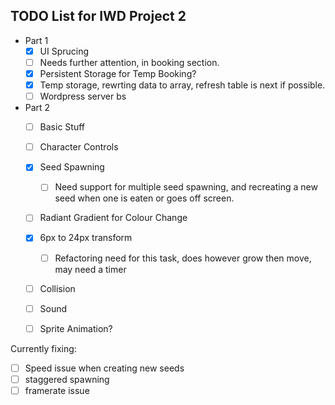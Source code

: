 ## TODO List for IWD Project 2

- Part 1
  - [x] UI Sprucing
   - [ ] Needs further attention, in booking section.
  - [x] Persistent Storage for Temp Booking?
   - [x] Temp storage, rewrting data to array, refresh table is next if possible.
  - [ ] Wordpress server bs
- Part 2
  - [ ] Basic Stuff
  - [ ] Character Controls
  - [x] Seed Spawning
    - [ ] Need support for multiple seed spawning, and recreating a new seed when one is eaten or goes off screen.
  - [ ] Radiant Gradient for Colour Change
  - [x] 6px to 24px transform
    - [ ] Refactoring need for this task, does however grow then move, may need a timer
  - [ ] Collision
  - [ ] Sound
  - [ ] Sprite Animation?


Currently fixing:
  - [ ] Speed issue when creating new seeds
  - [ ] staggered spawning
  - [ ] framerate issue
